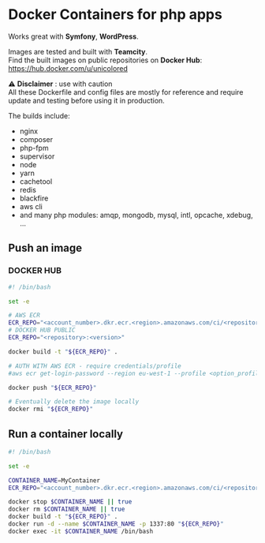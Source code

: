 # Docker Containers for php apps

Works great with **Symfony**, **WordPress**.

Images are tested and built with **Teamcity**. \
Find the built images on public repositories on **Docker Hub**:  https://hub.docker.com/u/unicolored

⚠️ **Disclaimer** : use with caution \
All these Dockerfile and config files are mostly for reference and require update and testing before using it in production.

The builds include:
* nginx
* composer
* php-fpm
* supervisor
* node
* yarn
* cachetool
* redis
* blackfire
* aws cli
* and many php modules: amqp, mongodb, mysql, intl, opcache, xdebug, ...

## Push an image

### DOCKER HUB
```bash
#! /bin/bash

set -e

# AWS ECR
ECR_REPO="<account_number>.dkr.ecr.<region>.amazonaws.com/ci/<repository>:<tag>"
# DOCKER HUB PUBLIC
ECR_REPO="<repository>:<version>"

docker build -t "${ECR_REPO}" .

# AUTH WITH AWS ECR - require credentials/profile
#aws ecr get-login-password --region eu-west-1 --profile <option_profile> | docker login --username AWS --password-stdin "${ECR_REPO}"

docker push "${ECR_REPO}"

# Eventually delete the image locally
docker rmi "${ECR_REPO}"
```

## Run a container locally

```bash
#! /bin/bash

set -e

CONTAINER_NAME=MyContainer
ECR_REPO="<account_number>.dkr.ecr.<region>.amazonaws.com/ci/<repository>:<tag>"

docker stop $CONTAINER_NAME || true
docker rm $CONTAINER_NAME || true
docker build -t "${ECR_REPO}" .
docker run -d --name $CONTAINER_NAME -p 1337:80 "${ECR_REPO}"
docker exec -it $CONTAINER_NAME /bin/bash
```
